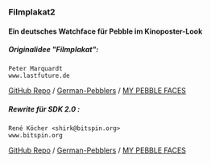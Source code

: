 ### Filmplakat2
#### Ein deutsches Watchface für Pebble im Kinoposter-Look

##### Originalidee "Filmplakat": 

    Peter Marquardt   
    www.lastfuture.de   

[GitHub Repo](https://github.com/lastfuture/Pebble-Watchface---Filmplakat) / 
[German-Pebblers](http://www.german-pebblers.de/viewtopic.php?f=3&t=320) / 
[MY PEBBLE FACES](http://www.mypebblefaces.com/apps/1446/1484/)

##### Rewrite für SDK 2.0      :

    René Köcher <shirk@bitspin.org>
    www.bitspin.org

[GitHub Repo](https://github.com/Shirk/Pebble-Filmplakat2) / 
[German-Pebblers](http://www.german-pebblers.de/viewtopic.php?f=3&t=704) / 
[MY PEBBLE FACES](http://www.mypebblefaces.com/apps/13794/8205/)

